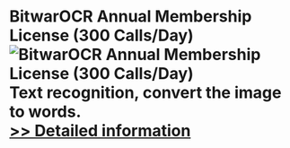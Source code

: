 # BitwarOCR Annual Membership License (300 Calls/Day)<br />![BitwarOCR Annual Membership License (300 Calls/Day)](https://mycommerce.akamaized.net/api/pimages/P300986656/BIG/300986656.PNG)<br />Text recognition, convert the image to words.<br />[>> Detailed information](https://secure.shareit.com/shareit/product.html?productid=300986656&affiliateid=200057808)